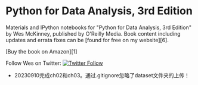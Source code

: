 # Python for Data Analysis, 3rd Edition

Materials and IPython notebooks for "Python for Data Analysis, 3rd
Edition" by Wes McKinney, published by O'Reilly Media. Book content
including updates and errata fixes can be [found for free on my
website][6].

[Buy the book on Amazon][1]

Follow Wes on Twitter: [![Twitter Follow](https://img.shields.io/twitter/follow/wesmckinn.svg?style=social&label=Follow)](https://twitter.com/wesmckinn)



+ 20230910完成ch02和ch03。通过.gitignore忽略了dataset文件夹的上传！

